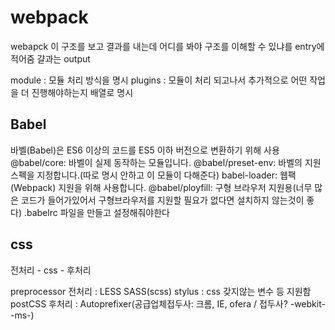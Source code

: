 # webpack

webapck 이 구조를 보고 결과를 내는데 어디를 봐야 구조를 이해할 수 있냐를 entry에 적어줌
걀과는 output

module : 모듈 처리 방식을 명시
plugins : 모듈이 처리 되고나서 추가적으로 어떤 작업을 더 진행해야하는지 배열로 명시

## Babel

바벨(Babel)은 ES6 이상의 코드를 ES5 이하 버전으로 변환하기 위해 사용
@babel/core: 바벨이 실제 동작하는 모듈입니다.
@babel/preset-env: 바벨의 지원 스펙을 지정합니다.(따로 명시 안하고 이 모듈이 다해준다)
babel-loader: 웹팩(Webpack) 지원을 위해 사용합니다.
@babel/ployfill: 구형 브라우저 지원용(너무 많은 코드가 들어가있어서 구형브라우저를 지원할 필요가 없다면 설치하지 않는것이 좋다)
.babelrc 파일을 만들고 설정해줘야한다

## css

전처리 - css - 후처리

preprocessor 전처리 : LESS SASS(scss) stylus : css 갖지않는 변수 등 지원함
postCSS 후처리 : Autoprefixer(공급업체접두사: 크롬, IE, ofera / 접두사? -webkit- -ms-)
